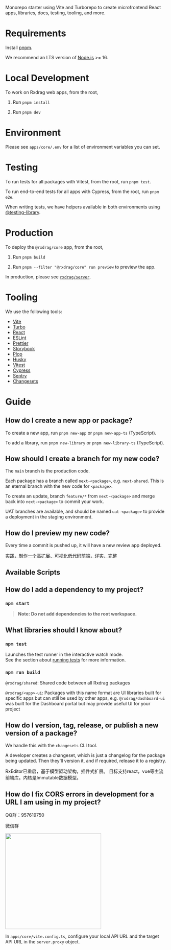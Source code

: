 Monorepo starter using Vite and Turborepo to create microfrontend React apps, libraries, docs, testing, tooling, and more.

# Requirements

Install [pnpm](https://pnpm.io/).

We recommend an LTS version of [Node.js](https://nodejs.org/en/) >= 16.

# Local Development

To work on Rxdrag web apps, from the root,

1. Run `pnpm install`

2. Run `pnpm dev`

# Environment

Please see `apps/core/.env` for a list of environment variables you can set.

# Testing

To run tests for all packages with Vitest, from the root, run `pnpm test`.

To run end-to-end tests for all apps with Cypress, from the root, run `pnpm e2e`.

When writing tests, we have helpers available in both environments using [@testing-library](https://testing-library.com/docs/queries/about).

# Production

To deploy the `@rxdrag/core` app, from the root,

1. Run `pnpm build`

2. Run `pnpm --filter "@rxdrag/core" run preview` to preview the app.

In production, please see [`rxdrag/server`](https://github.rxdrag.com/rxdrag/rxdrag-server).

# Tooling

We use the following tools:

- [Vite](https://vitejs.dev/)
- [Turbo](https://turbo.build/repo)
- [React](https://reactjs.org/)
- [ESLint](https://eslint.org/)
- [Prettier](https://prettier.io/)
- [Storybook](https://storybook.js.org/)
- [Plop](https://github.com/plopjs/plop)
- [Husky](https://github.com/typicode/husky)
- [Vitest](https://github.com/vitest-dev/vitest)
- [Cypress](https://www.cypress.io/)
- [Sentry](https://github.com/getsentry/sentry)
- [Changesets](https://github.com/changesets/changesets)

# Guide

## How do I create a new app or package?

To create a new app, run `pnpm new-app` or `pnpm new-app-ts` (TypeScript).

To add a library, run `pnpm new-library` or `pnpm new-library-ts` (TypeScript).

## How should I create a branch for my new code?

The `main` branch is the production code.

Each package has a branch called `next-<package>`, e.g. `next-shared`. This is an eternal branch with the new code for `<package>`.

To create an update, branch `feature/*` from `next-<package>` and merge back into `next-<package>` to commit your work.

UAT branches are available, and should be named `uat-<package>` to provide a deployment in the staging environment.

## How do I preview my new code?

Every time a commit is pushed up, it will have a new review app deployed.

[实践，制作一个高扩展、可视化低代码前端，详实、完整](https://zhuanlan.zhihu.com/p/610182592)

## Available Scripts

## How do I add a dependency to my project?

### `npm start`

> **Note: Do not add dependencies to the root workspace.**

## What libraries should I know about?

### `npm test`

Launches the test runner in the interactive watch mode.\
See the section about [running tests](https://facebook.github.io/create-react-app/docs/running-tests) for more information.

### `npm run build`

`@rxdrag/shared`: Shared code between all Rxdrag packages

`@rxdrag/<app>-ui`: Packages with this name format are UI libraries built for specific apps but can still be used by other apps, e.g. `@rxdrag/dashboard-ui` was built for the Dashboard portal but may provide useful UI for your project

## How do I version, tag, release, or publish a new version of a package?

We handle this with the `changesets` CLI tool.

A developer creates a changeset, which is just a changelog for the package being updated. Then they'll version it, and if required, release it to a registry.

RxEditor已重启，基于模型驱动架构，插件式扩展。 
目标支持react，vue等主流前端库。内核是Immutable数据模型。

## How do I fix CORS errors in development for a URL I am using in my project?

QQ群：957619750  

微信群  
   
<img src="https://github.com/rxdrag/rxeditor/blob/master/doc/images/wechatgroup6.jpg?raw=true" style="width:300px">

In `apps/core/vite.config.ts`, configure your local API URL and the target API URL in the `server.proxy` object.
